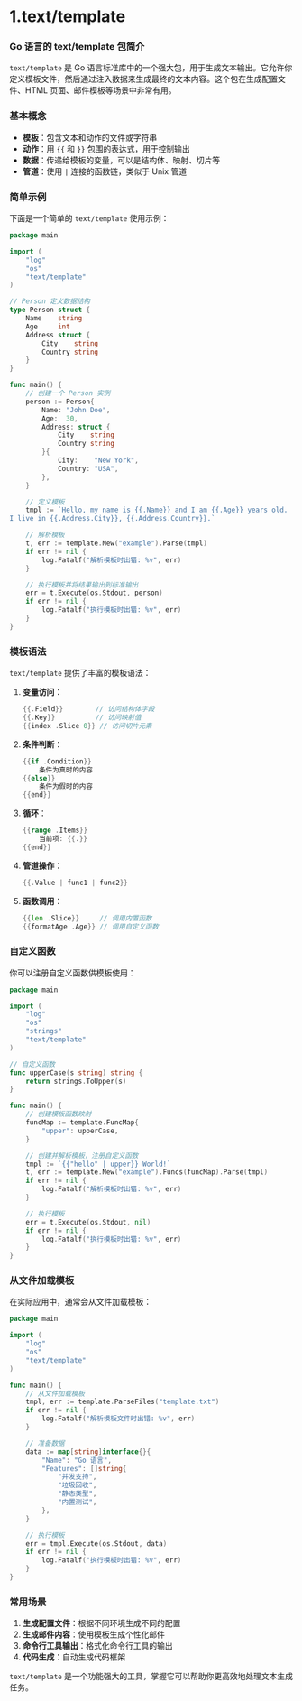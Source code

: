 # 1.text/template

### Go 语言的 text/template 包简介

`text/template` 是 Go 语言标准库中的一个强大包，用于生成文本输出。它允许你定义模板文件，然后通过注入数据来生成最终的文本内容。这个包在生成配置文件、HTML 页面、邮件模板等场景中非常有用。

### 基本概念

- **模板**：包含文本和动作的文件或字符串
- **动作**：用 `{{` 和 `}}` 包围的表达式，用于控制输出
- **数据**：传递给模板的变量，可以是结构体、映射、切片等
- **管道**：使用 `|` 连接的函数链，类似于 Unix 管道

### 简单示例

下面是一个简单的 `text/template` 使用示例：
```go
package main

import (
	"log"
	"os"
	"text/template"
)

// Person 定义数据结构
type Person struct {
	Name    string
	Age     int
	Address struct {
		City    string
		Country string
	}
}

func main() {
	// 创建一个 Person 实例
	person := Person{
		Name: "John Doe",
		Age:  30,
		Address: struct {
			City    string
			Country string
		}{
			City:    "New York",
			Country: "USA",
		},
	}

	// 定义模板
	tmpl := `Hello, my name is {{.Name}} and I am {{.Age}} years old.
I live in {{.Address.City}}, {{.Address.Country}}.`

	// 解析模板
	t, err := template.New("example").Parse(tmpl)
	if err != nil {
		log.Fatalf("解析模板时出错: %v", err)
	}

	// 执行模板并将结果输出到标准输出
	err = t.Execute(os.Stdout, person)
	if err != nil {
		log.Fatalf("执行模板时出错: %v", err)
	}
}

```


### 模板语法

`text/template` 提供了丰富的模板语法：

1. **变量访问**：
   ```go
   {{.Field}}        // 访问结构体字段
   {{.Key}}          // 访问映射值
   {{index .Slice 0}} // 访问切片元素
   ```

2. **条件判断**：
   ```go
   {{if .Condition}}
       条件为真时的内容
   {{else}}
       条件为假时的内容
   {{end}}
   ```

3. **循环**：
   ```go
   {{range .Items}}
       当前项: {{.}}
   {{end}}
   ```

4. **管道操作**：
   ```go
   {{.Value | func1 | func2}}
   ```

5. **函数调用**：
   ```go
   {{len .Slice}}     // 调用内置函数
   {{formatAge .Age}} // 调用自定义函数
   ```

### 自定义函数

你可以注册自定义函数供模板使用：
```go
package main

import (
	"log"
	"os"
	"strings"
	"text/template"
)

// 自定义函数
func upperCase(s string) string {
	return strings.ToUpper(s)
}

func main() {
	// 创建模板函数映射
	funcMap := template.FuncMap{
		"upper": upperCase,
	}

	// 创建并解析模板，注册自定义函数
	tmpl := `{{"hello" | upper}} World!`
	t, err := template.New("example").Funcs(funcMap).Parse(tmpl)
	if err != nil {
		log.Fatalf("解析模板时出错: %v", err)
	}

	// 执行模板
	err = t.Execute(os.Stdout, nil)
	if err != nil {
		log.Fatalf("执行模板时出错: %v", err)
	}
}
```    


### 从文件加载模板

在实际应用中，通常会从文件加载模板：
```go
package main

import (
	"log"
	"os"
	"text/template"
)

func main() {
	// 从文件加载模板
	tmpl, err := template.ParseFiles("template.txt")
	if err != nil {
		log.Fatalf("解析模板文件时出错: %v", err)
	}

	// 准备数据
	data := map[string]interface{}{
		"Name": "Go 语言",
		"Features": []string{
			"并发支持",
			"垃圾回收",
			"静态类型",
			"内置测试",
		},
	}

	// 执行模板
	err = tmpl.Execute(os.Stdout, data)
	if err != nil {
		log.Fatalf("执行模板时出错: %v", err)
	}
}
```    


### 常用场景

1. **生成配置文件**：根据不同环境生成不同的配置
2. **生成邮件内容**：使用模板生成个性化邮件
3. **命令行工具输出**：格式化命令行工具的输出
4. **代码生成**：自动生成代码框架

`text/template` 是一个功能强大的工具，掌握它可以帮助你更高效地处理文本生成任务。